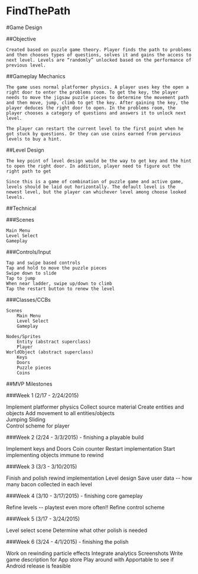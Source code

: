 # FindThePath

#Game Design


##Objective

    Created based on puzzle game theory. Player finds the path to problems and then chooses types of questions, solves it and gains the access to next level. Levels are “randomly” unlocked based on the performance of previous level.


##Gameplay Mechanics

    The game uses normal platformer physics. A player uses key the open a right door to enter the problems room. To get the key, the player needs to move the jigsaw puzzle pieces to determine the movement path and then move, jump, climb to get the key. After gaining the key, the player deduces the right door to open. In the problems room, the player chooses a category of questions and answers it to unlock next level.

    The player can restart the current level to the first point when he got stuck by questions. Or they can use coins earned from pervious levels to buy a hint.

##Level Design

    The key point of level design would be the way to get key and the hint to open the right door. In addition, player need to figure out the right path to get 

    Since this is a game of combination of puzzle game and active game, levels should be laid out horizontally. The default level is the newest level, but the player can whichever level among choose looked levels.

##Technical

###Scenes

    Main Menu
    Level Select
    Gameplay

###Controls/Input

    Tap and swipe based controls
    Tap and hold to move the puzzle pieces
    Swipe down to slide
    Tap to jump
    When near ladder, swipe up/down to climb
    Tap the restart button to renew the level


###Classes/CCBs

    Scenes
        Main Menu
        Level Select
        Gameplay

    Nodes/Sprites
        Entity (abstract superclass)
        Player
    WorldObject (abstract superclass)
        Keys
        Doors
        Puzzle pieces
        Coins


##MVP Milestones

###Week 1 (2/17 - 2/24/2015)

Implement platformer physics
Collect source material
Create entities and objects
Add movement to all entities/objects	
Jumping
Sliding		
Control scheme for player

###Week 2 (2/24 - 3/3/2015) - finishing a playable build

Implement keys and Doors
Coin counter
Restart implementation
Start implementing objects immune to rewind

###Week 3 (3/3 - 3/10/2015)

Finish and polish rewind implementation
Level design
Save user data -- how many bacon collected in each level

###Week 4 (3/10 - 3/17/2015) - finishing core gameplay

Refine levels -- playtest even more often!!
Refine control scheme

###Week 5 (3/17 - 3/24/2015)

Level select scene
Determine what other polish is needed

###Week 6 (3/24 - 4/1/2015) - finishing the polish

Work on rewinding particle effects
Integrate analytics
Screenshots
Write game description for App store
Play around with Apportable to see if Android release is feasible
